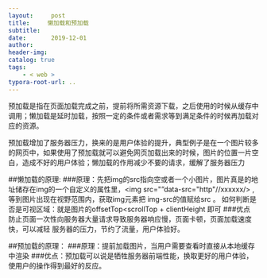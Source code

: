 ```yaml
---
layout:     post
title:     懒加载和预加载
subtitle:  
date:       2019-12-01
author:     
header-img: 
catalog: true
tags:
    - < web >
typora-root-url: ..
---
```


预加载是指在页面加载完成之前，提前将所需资源下载，之后使用的时候从缓存中调用；懒加载是延时加载，按照一定的条件或者需求等到满足条件的时候再加载对应的资源。

预加载增加了服务器压力，换来的是用户体验的提升，典型例子是在一个图片较多的网页中，如果使用了预加载就可以避免网页加载出来的时候，图片的位置一片空白，造成不好的用户体验；懒加载的作用减少不要的请求，缓解了服务器压力


##懒加载的原理:
###原理：先把img的src指向空或者一个小图片，图片真是的地址储存在img的一个自定义的属性里，<img src="”data-src="http"//xxxxxx/> ,等到图片出现在视野范围内，获取img元素把 img-src的值赋给src 。
   如何判断是否是可视区域：就是图片的offsetTop<scrollTop + clientHeight 即可
###优点   防止页面一次性向服务器大量请求导致服务器响应慢，页面卡顿，页面加载速度快，可以减轻 服务器的压力，节约了流量，用户体验好。


##预加载的原理：
###原理：提前加载图片，当用户需要查看时直接从本地缓存中渲染
###优点：预加载可以说是牺牲服务器前端性能，换取更好的用户体验，使用户的操作得到最好的反应。
   
